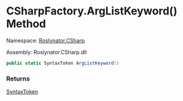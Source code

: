 # CSharpFactory\.ArgListKeyword\(\) Method

Namespace: [Roslynator.CSharp](../../README.md)

Assembly: Roslynator\.CSharp\.dll

```csharp
public static SyntaxToken ArgListKeyword()
```

### Returns

[SyntaxToken](https://docs.microsoft.com/en-us/dotnet/api/microsoft.codeanalysis.syntaxtoken)


